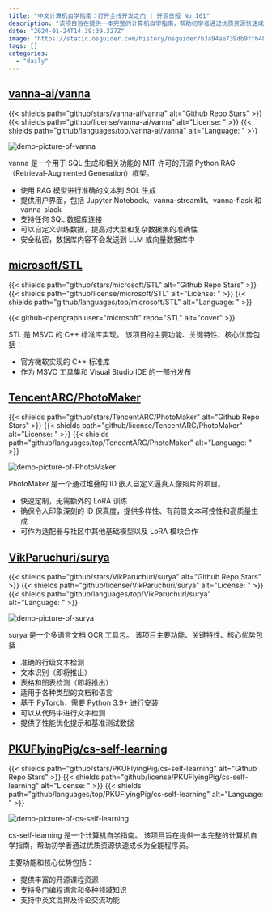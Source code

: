 ```yaml
---
title: "中文计算机自学指南：打开全栈开发之门 | 开源日报 No.161"
description: "该项目旨在提供一本完整的计算机自学指南，帮助初学者通过优质资源快速成长为全能程序员。"
date: "2024-01-24T14:39:39.327Z"
image: "https://static.osguider.com/history/osguider/b3a94ae739db9ffb486a87782b7f8c09.png"
tags: []
categories:
  - "daily"
---
```


## [vanna-ai/vanna](https://github.com/vanna-ai/vanna)

{{< shields path="github/stars/vanna-ai/vanna" alt="Github Repo Stars" >}} {{< shields path="github/license/vanna-ai/vanna" alt="License: " >}} {{< shields path="github/languages/top/vanna-ai/vanna" alt="Language: " >}}

![demo-picture-of-vanna](https://static.osguider.com/subject/github/vanna-ai/vanna/728174fe220ff369c94b8c366063adea.png)

vanna 是一个用于 SQL 生成和相关功能的 MIT 许可的开源 Python RAG（Retrieval-Augmented Generation）框架。

- 使用 RAG 模型进行准确的文本到 SQL 生成
- 提供用户界面，包括 Jupyter Notebook、vanna-streamlit、vanna-flask 和 vanna-slack
- 支持任何 SQL 数据库连接
- 可以自定义训练数据，提高对大型和复杂数据集的准确性
- 安全私密，数据库内容不会发送到 LLM 或向量数据库中
  
## [microsoft/STL](https://github.com/microsoft/STL)

{{< shields path="github/stars/microsoft/STL" alt="Github Repo Stars" >}} {{< shields path="github/license/microsoft/STL" alt="License: " >}} {{< shields path="github/languages/top/microsoft/STL" alt="Language: " >}}

{{< github-opengraph user="microsoft" repo="STL" alt="cover" >}}

STL 是 MSVC 的 C++ 标准库实现。
该项目的主要功能、关键特性、核心优势包括：

- 官方微软实现的 C++ 标准库
- 作为 MSVC 工具集和 Visual Studio IDE 的一部分发布
  
## [TencentARC/PhotoMaker](https://github.com/TencentARC/PhotoMaker)

{{< shields path="github/stars/TencentARC/PhotoMaker" alt="Github Repo Stars" >}} {{< shields path="github/license/TencentARC/PhotoMaker" alt="License: " >}} {{< shields path="github/languages/top/TencentARC/PhotoMaker" alt="Language: " >}}

![demo-picture-of-PhotoMaker](https://static.osguider.com/subject/github/TencentARC/PhotoMaker/7138f881d39269c8276aad613c49d2a7.jpeg)

PhotoMaker 是一个通过堆叠的 ID 嵌入自定义逼真人像照片的项目。

- 快速定制，无需额外的 LoRA 训练
- 确保令人印象深刻的 ID 保真度，提供多样性、有前景文本可控性和高质量生成
- 可作为适配器与社区中其他基础模型以及 LoRA 模块合作
  
## [VikParuchuri/surya](https://github.com/VikParuchuri/surya)

{{< shields path="github/stars/VikParuchuri/surya" alt="Github Repo Stars" >}} {{< shields path="github/license/VikParuchuri/surya" alt="License: " >}} {{< shields path="github/languages/top/VikParuchuri/surya" alt="Language: " >}}

![demo-picture-of-surya](https://static.osguider.com/subject/github/VikParuchuri/surya/f0d973094ba706ff7b367b679ce3c796.png)

surya 是一个多语言文档 OCR 工具包。
该项目主要功能、关键特性、核心优势包括：

- 准确的行级文本检测
- 文本识别（即将推出）
- 表格和图表检测（即将推出）
- 适用于各种类型的文档和语言
- 基于 PyTorch，需要 Python 3.9+ 进行安装
- 可以从代码中进行文字检测
- 提供了性能优化提示和基准测试数据
  
## [PKUFlyingPig/cs-self-learning](https://github.com/PKUFlyingPig/cs-self-learning)

{{< shields path="github/stars/PKUFlyingPig/cs-self-learning" alt="Github Repo Stars" >}} {{< shields path="github/license/PKUFlyingPig/cs-self-learning" alt="License: " >}} {{< shields path="github/languages/top/PKUFlyingPig/cs-self-learning" alt="Language: " >}}

![demo-picture-of-cs-self-learning](https://static.osguider.com/history/2024/bfaf5924708a69cb90683918078e1e17.png)

cs-self-learning 是一个计算机自学指南。
该项目旨在提供一本完整的计算机自学指南，帮助初学者通过优质资源快速成长为全能程序员。

主要功能和核心优势包括：

- 提供丰富的开源课程资源
- 支持多门编程语言和多种领域知识
- 支持中英文混排及评论交流功能
  
